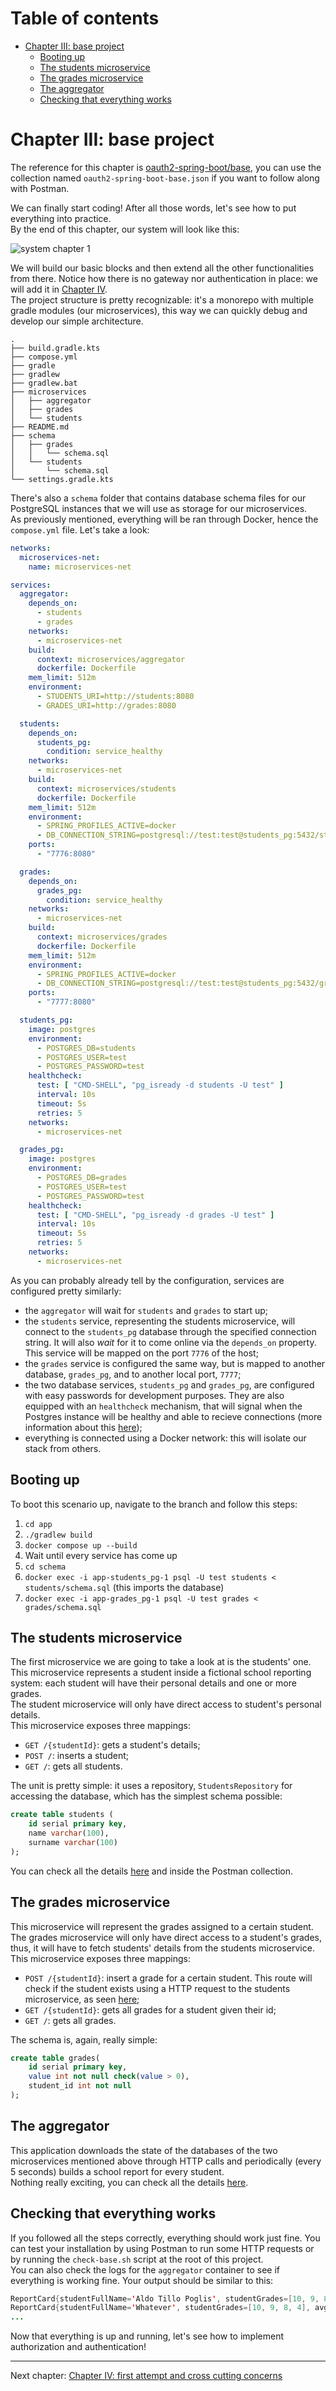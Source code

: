 <!-- TOC start (generated with https://github.com/derlin/bitdowntoc) -->
# Table of contents
- [Chapter III: base project](#chapter-iii-base-project)
   * [Booting up ](#booting-up)
   * [The students microservice](#the-students-microservice)
   * [The grades microservice](#the-grades-microservice)
   * [The aggregator](#the-aggregator)
   * [Checking that everything works](#checking-that-everything-works)

<!-- TOC end -->

<!-- TOC --><a name="chapter-iii-base-project"></a>
# Chapter III: base project
The reference for this chapter is [oauth2-spring-boot/base](https://github.com/emilianomaccaferri/oauth2-spring-boot/tree/base), you can use the collection named `oauth2-spring-boot-base.json` if you want to follow along with Postman.

We can finally start coding! After all those words, let's see how to put everything into practice.<br>
By the end of this chapter, our system will look like this:

![system chapter 1](assets/system_2.png)

We will build our basic blocks and then extend all the other functionalities from there. Notice how there is no gateway nor authentication in place: we will add it in [Chapter IV](Chapter%20IV.md).<br>
The project structure is pretty recognizable: it's a monorepo with multiple gradle modules (our microservices), this way we can quickly debug and develop our simple architecture.
```
.
├── build.gradle.kts
├── compose.yml
├── gradle
├── gradlew
├── gradlew.bat
├── microservices
│   ├── aggregator
│   ├── grades
│   └── students
├── README.md
├── schema
│   ├── grades
│   │   └── schema.sql
│   └── students
│       └── schema.sql
└── settings.gradle.kts

```
There's also a `schema` folder that contains database schema files for our PostgreSQL instances that we will use as storage for our microservices.<br>
As previously mentioned, everything will be ran through Docker, hence the `compose.yml` file. Let's take a look:

```yaml
networks:
  microservices-net:
    name: microservices-net

services:
  aggregator:
    depends_on:
      - students
      - grades
    networks:
      - microservices-net
    build:
      context: microservices/aggregator
      dockerfile: Dockerfile
    mem_limit: 512m
    environment:
      - STUDENTS_URI=http://students:8080
      - GRADES_URI=http://grades:8080

  students:
    depends_on:
      students_pg:
        condition: service_healthy
    networks:
      - microservices-net
    build:
      context: microservices/students
      dockerfile: Dockerfile
    mem_limit: 512m
    environment:
      - SPRING_PROFILES_ACTIVE=docker
      - DB_CONNECTION_STRING=postgresql://test:test@students_pg:5432/students
    ports:
      - "7776:8080"

  grades:
    depends_on:
      grades_pg:
        condition: service_healthy
    networks:
      - microservices-net
    build:
      context: microservices/grades
      dockerfile: Dockerfile
    mem_limit: 512m
    environment:
      - SPRING_PROFILES_ACTIVE=docker
      - DB_CONNECTION_STRING=postgresql://test:test@students_pg:5432/grades
    ports:
      - "7777:8080"

  students_pg:
    image: postgres
    environment:
      - POSTGRES_DB=students
      - POSTGRES_USER=test
      - POSTGRES_PASSWORD=test
    healthcheck:
      test: [ "CMD-SHELL", "pg_isready -d students -U test" ]
      interval: 10s
      timeout: 5s
      retries: 5
    networks:
      - microservices-net

  grades_pg:
    image: postgres
    environment:
      - POSTGRES_DB=grades
      - POSTGRES_USER=test
      - POSTGRES_PASSWORD=test
    healthcheck:
      test: [ "CMD-SHELL", "pg_isready -d grades -U test" ]
      interval: 10s
      timeout: 5s
      retries: 5
    networks:
      - microservices-net
```
As you can probably already tell by the configuration, services are configured pretty similarly:

* the `aggregator` will wait for `students` and `grades` to start up;
* the `students` service, representing the students microservice, will connect to the `students_pg` database through the specified connection string. It will also _wait_ for it to come online via the `depends_on` property. This service will be mapped on the port `7776` of the host;
* the `grades` service is configured the same way, but is mapped to another database, `grades_pg`, and to another local port, `7777`;
* the two database services, `students_pg` and `grades_pg`, are configured with easy passwords for development purposes. They are also equipped with an `healthcheck` mechanism, that will signal when the Postgres instance will be healthy and able to recieve connections (more information about this [here](https://www.docker.com/blog/how-to-use-the-postgres-docker-official-image/));
* everything is connected using a Docker network: this will isolate our stack from others.

<!-- TOC --><a name="booting-up"></a>
## Booting up 
To boot this scenario up, navigate to the branch and follow this steps:

1. `cd app`
2. `./gradlew build`
3. `docker compose up --build`
4. Wait until every service has come up
5. `cd schema`
6. `docker exec -i app-students_pg-1 psql -U test students < students/schema.sql` (this imports the database)
7. `docker exec -i app-grades_pg-1 psql -U test grades < grades/schema.sql`


<!-- TOC --><a name="the-students-microservice"></a>
## The students microservice
The first microservice we are going to take a look at is the students' one.<br>
This microservice represents a student inside a fictional school reporting system: each student will have their personal details and one or more grades.<br>
The student microservice will only have direct access to student's personal details.
<br>
This microservice exposes three mappings:
- `GET /{studentId}`: gets a student's details;
- `POST /`: inserts a student;
- `GET /`: gets all students.

The unit is pretty simple: it uses a repository, `StudentsRepository` for accessing the database, which has the simplest schema possible: 
```sql
create table students (
    id serial primary key,
    name varchar(100),
    surname varchar(100)
);
```
You can check all the details [here](https://github.com/emilianomaccaferri/oauth2-spring-boot/tree/base/app/microservices/students) and inside the Postman collection.

<!-- TOC --><a name="the-grades-microservice"></a>
## The grades microservice
This microservice will represent the grades assigned to a certain student. 
The grades microservice will only have direct access to a student's grades, thus, it will have to fetch students' details from the students microservice.<br>
This microservice exposes three mappings:
- `POST /{studentId}`: insert a grade for a certain student. This route will check if the student exists using a HTTP request to the students microservice, as seen [here](https://github.com/emilianomaccaferri/oauth2-spring-boot/blob/base/app/microservices/grades/src/main/java/cloud/macca/microservices/grades/controller/MainController.java#L27);
- `GET /{studentId}`: gets all grades for a student given their id;
- `GET /`: gets all grades.

The schema is, again, really simple:
```sql
create table grades(
    id serial primary key,
    value int not null check(value > 0),
    student_id int not null
);
```

<!-- TOC --><a name="the-aggregator"></a>
## The aggregator
This application downloads the state of the databases of the two microservices mentioned above through HTTP calls and periodically (every 5 seconds) builds a school report for every student.<br>
Nothing really exciting, you can check all the details [here](https://github.com/emilianomaccaferri/oauth2-spring-boot/tree/base/app/microservices/aggregator).

<!-- TOC --><a name="checking-that-everything-works"></a>
## Checking that everything works
If you followed all the steps correctly, everything should work just fine. You can test your installation by using Postman to run some HTTP requests or by running the `check-base.sh` script at the root of this project.<br>
You can also check the logs for the `aggregator` container to see if everything is working fine. Your output should be similar to this:
```java
ReportCard{studentFullName='Aldo Tillo Poglis', studentGrades=[10, 9, 8, 4], avg = 7.75}
ReportCard{studentFullName='Whatever', studentGrades=[10, 9, 8, 4], avg = 7.75}
...
```

Now that everything is up and running, let's see how to implement authorization and authentication!
<hr>

Next chapter: [Chapter IV: first attempt and cross cutting concerns](Chapter%20IV.md)